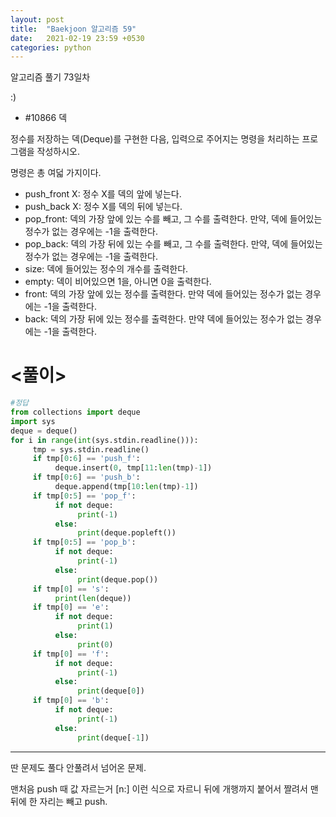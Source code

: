 ```yaml
---
layout: post
title:  "Baekjoon 알고리즘 59"
date:   2021-02-19 23:59 +0530
categories: python
---
```


알고리즘 풀기 73일차


:)

- #10866        덱

정수를 저장하는 덱(Deque)를 구현한 다음, 입력으로 주어지는 명령을 처리하는 프로그램을 작성하시오.

명령은 총 여덟 가지이다.

- push_front X: 정수 X를 덱의 앞에 넣는다.
- push_back X: 정수 X를 덱의 뒤에 넣는다.
- pop_front: 덱의 가장 앞에 있는 수를 빼고, 그 수를 출력한다. 만약, 덱에 들어있는 정수가 없는 경우에는 -1을 출력한다.
- pop_back: 덱의 가장 뒤에 있는 수를 빼고, 그 수를 출력한다. 만약, 덱에 들어있는 정수가 없는 경우에는 -1을 출력한다.
- size: 덱에 들어있는 정수의 개수를 출력한다.
- empty: 덱이 비어있으면 1을, 아니면 0을 출력한다.
- front: 덱의 가장 앞에 있는 정수를 출력한다. 만약 덱에 들어있는 정수가 없는 경우에는 -1을 출력한다.
- back: 덱의 가장 뒤에 있는 정수를 출력한다. 만약 덱에 들어있는 정수가 없는 경우에는 -1을 출력한다.


# <풀이>

```python
#정답
from collections import deque
import sys
deque = deque()
for i in range(int(sys.stdin.readline())):
     tmp = sys.stdin.readline()
     if tmp[0:6] == 'push_f':
          deque.insert(0, tmp[11:len(tmp)-1])
     if tmp[0:6] == 'push_b':
          deque.append(tmp[10:len(tmp)-1])
     if tmp[0:5] == 'pop_f':
          if not deque:
               print(-1)
          else:
               print(deque.popleft())
     if tmp[0:5] == 'pop_b':
          if not deque:
               print(-1)
          else:
               print(deque.pop())          
     if tmp[0] == 's':
          print(len(deque))
     if tmp[0] == 'e':
          if not deque:
               print(1)
          else:
               print(0)
     if tmp[0] == 'f':
          if not deque:
               print(-1)
          else:
               print(deque[0])
     if tmp[0] == 'b':
          if not deque:
               print(-1)
          else:
               print(deque[-1])

```

---

딴 문제도 풀다 안풀려서 넘어온 문제.

맨처음 push 때 값 자르는거 [n:] 이런 식으로 자르니 뒤에 개행까지 붙어서 짤려서 맨뒤에 한 자리는 빼고 push.
